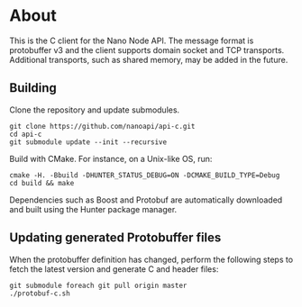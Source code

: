 # About

This is the C client for the Nano Node API. The message format is protobuffer v3 and the client supports domain socket and TCP transports. Additional transports, such as shared memory, may be added in the future.

## Building

Clone the repository and update submodules.

```
git clone https://github.com/nanoapi/api-c.git
cd api-c
git submodule update --init --recursive
```

Build with CMake. For instance, on a Unix-like OS, run:

```
cmake -H. -Bbuild -DHUNTER_STATUS_DEBUG=ON -DCMAKE_BUILD_TYPE=Debug
cd build && make
```

Dependencies such as Boost and Protobuf are automatically downloaded and built using the Hunter package manager.

## Updating generated Protobuffer files

When the protobuffer definition has changed, perform the following steps to fetch the latest version and generate C and header files:

```
git submodule foreach git pull origin master
./protobuf-c.sh
```
